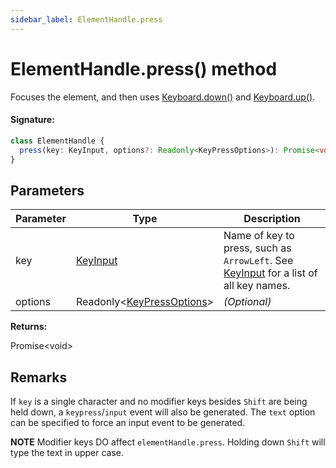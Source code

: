 ```yaml
---
sidebar_label: ElementHandle.press
---
```


# ElementHandle.press() method

Focuses the element, and then uses [Keyboard.down()](./puppeteer.keyboard.down.md) and [Keyboard.up()](./puppeteer.keyboard.up.md).

#### Signature:

```typescript
class ElementHandle {
  press(key: KeyInput, options?: Readonly<KeyPressOptions>): Promise<void>;
}
```

## Parameters

| Parameter | Type                                                              | Description                                                                                                                |
| --------- | ----------------------------------------------------------------- | -------------------------------------------------------------------------------------------------------------------------- |
| key       | [KeyInput](./puppeteer.keyinput.md)                               | Name of key to press, such as <code>ArrowLeft</code>. See [KeyInput](./puppeteer.keyinput.md) for a list of all key names. |
| options   | Readonly&lt;[KeyPressOptions](./puppeteer.keypressoptions.md)&gt; | _(Optional)_                                                                                                               |

**Returns:**

Promise&lt;void&gt;

## Remarks

If `key` is a single character and no modifier keys besides `Shift` are being held down, a `keypress`/`input` event will also be generated. The `text` option can be specified to force an input event to be generated.

**NOTE** Modifier keys DO affect `elementHandle.press`. Holding down `Shift` will type the text in upper case.
